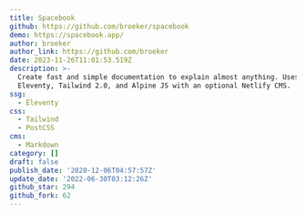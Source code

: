 ```yaml
---
title: Spacebook
github: https://github.com/broeker/spacebook
demo: https://spacebook.app/
author: broeker
author_link: https://github.com/broeker
date: 2023-11-26T11:01:53.519Z
description: >-
  Create fast and simple documentation to explain almost anything. Uses
  Eleventy, Tailwind 2.0, and Alpine JS with an optional Netlify CMS.
ssg:
  - Eleventy
css:
  - Tailwind
  - PostCSS
cms:
  - Markdown
category: []
draft: false
publish_date: '2020-12-06T04:57:57Z'
update_date: '2022-06-30T03:12:26Z'
github_star: 294
github_fork: 62
---
```

